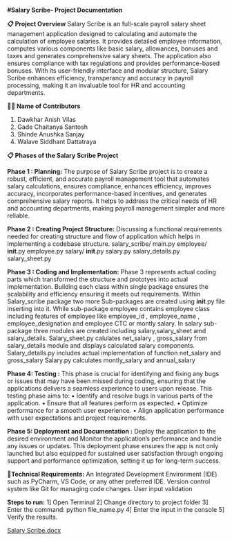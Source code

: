 **#Salary Scribe- Project Documentation**

**📋 Project Overview**
Salary Scribe is an full-scale payroll salary sheet management application designed to calculating and automate the calculation of employee salaries. It provides detailed employee information, computes various components like basic salary, allowances, bonuses and taxes and generates comprehensive salary sheets. The application also ensures compliance with tax regulations and provides performance-based bonuses. With its user-friendly interface and modular structure, Salary Scribe enhances efficiency, transperancy and accuracy in payroll processing, making it an invaluable tool for HR and accounting departments.

**🧑‍💻 Name of Contributors**
1. Dawkhar Anish Vilas
2. Gade Chaitanya Santosh
3. Shinde Anushka Sanjay
4. Walave Siddhant Dattatraya

**📋 Phases of the Salary Scribe Project**

 **Phase 1 : Planning:** The purpose of Salary Scribe project is to create a robust, efficient, and accurate payroll management tool that automates salary calculations, ensures compliance, enhances efficiency, improves accuracy, incorporates performance-based incentives, and generates comprehensive salary reports. It helps to address the critical needs of HR and accounting departments, making payroll management simpler and more reliable.
 
**Phase 2 : Creating Project Structure:** Discussing a functional requirements needed for creating structure and flow of application which helps in implementing a codebase structure.
	salary_scribe/ 
        main.py 
        employee/ 
            __init__.py 
            employee.py 
        salary/ 
            __init__.py 
            salary.py 
            salary_details.py 
            salary_sheet.py 

**Phase 3 : Coding and Implementation:** Phase 3 represents actual coding parts which transformed the structure and prototyes into actual implementation. Building each class within single package ensures the scalability and efficiency ensuring it meets out requirements. Within Salary_scribe package two more Sub-packages are created using __init__.py file inserting into it. While sub-package employee contains employee class including features of employee like employee_id , employee_name , employee_designation and employee CTC or montly salary. In salary sub-package three modules are created including salary,salary_sheet amd salary_details. 
Salary_sheet.py calulates net_salary , gross_salary from salary_details module and displays calculated salary components.
Salary_details.py includes actual implementation of function net_salary and gross_salary
Salary.py calculates montly_salary and annual_salary

**Phase 4: Testing :** This phase is crucial for identifying and fixing any bugs or issues that may have been missed during coding, ensuring that the applications delivers a seamless experience to users upon release.
This testing phase aims to:
•	Identify and resolve bugs in various parts of the application.
•	Ensure that all features perform as expected.
•	Optimize performance for a smooth user experience.
•	Align application performance with user expectations and project requirements.

**Phase 5: Deployment and Documentation :** Deploy the application to the desired environment and Monitor the application’s performance and handle any issues or updates. This deployment phase ensures the app is not only launched but also equipped for sustained user satisfaction through ongoing support and performance optimization, setting it up for long-term success.

**🔹Technical Requirements:**
	An Integrated Development Environment (IDE) such as PyCharm, VS Code, or any other preferred IDE.
	Version control system like Git for managing code changes.
	User input validation

**Steps to run:**
1] Open Terminal
2] Change directory to project folder
3] Enter the command: python file_name.py
4] Enter the input in the console
5] Verify the results.

[Salary Scribe.docx](https://github.com/user-attachments/files/18282421/Salary.Scribe.docx)












